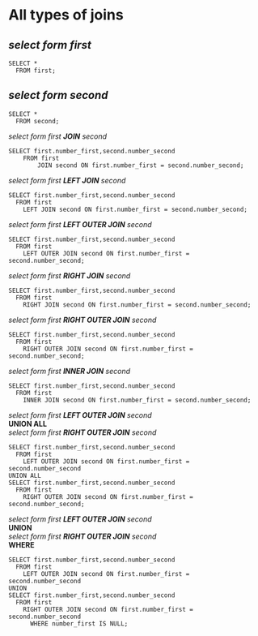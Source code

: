 # All types of joins

## *select form first*

    SELECT *
      FROM first;

## *select form second*

    SELECT *
      FROM second;

*select form first **JOIN** second*

    SELECT first.number_first,second.number_second  
        FROM first  
            JOIN second ON first.number_first = second.number_second;

*select form first **LEFT JOIN** second*

    SELECT first.number_first,second.number_second  
      FROM first  
        LEFT JOIN second ON first.number_first = second.number_second;

*select form first **LEFT OUTER JOIN** second*

    SELECT first.number_first,second.number_second  
      FROM first  
        LEFT OUTER JOIN second ON first.number_first = second.number_second;

*select form first **RIGHT JOIN** second*

    SELECT first.number_first,second.number_second  
      FROM first  
        RIGHT JOIN second ON first.number_first = second.number_second;

*select form first **RIGHT OUTER JOIN** second*

    SELECT first.number_first,second.number_second  
      FROM first  
        RIGHT OUTER JOIN second ON first.number_first = second.number_second;

*select form first **INNER JOIN** second*

    SELECT first.number_first,second.number_second  
      FROM first  
        INNER JOIN second ON first.number_first = second.number_second;

*select form first **LEFT OUTER JOIN** second*  
**UNION ALL**  
*select form first **RIGHT OUTER JOIN** second*

    SELECT first.number_first,second.number_second  
      FROM first  
        LEFT OUTER JOIN second ON first.number_first = second.number_second
    UNION ALL
    SELECT first.number_first,second.number_second  
      FROM first  
        RIGHT OUTER JOIN second ON first.number_first = second.number_second;

*select form first **LEFT OUTER JOIN** second*  
**UNION**  
*select form first **RIGHT OUTER JOIN** second*  
**WHERE**

    SELECT first.number_first,second.number_second  
      FROM first  
        LEFT OUTER JOIN second ON first.number_first = second.number_second
    UNION
    SELECT first.number_first,second.number_second  
      FROM first  
        RIGHT OUTER JOIN second ON first.number_first = second.number_second
          WHERE number_first IS NULL;
